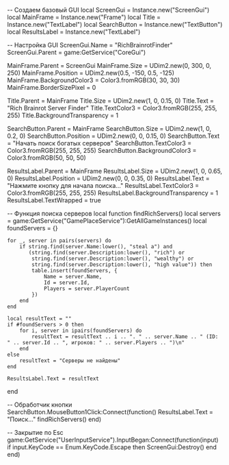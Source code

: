 -- Создаем базовый GUI
local ScreenGui = Instance.new("ScreenGui")
local MainFrame = Instance.new("Frame")
local Title = Instance.new("TextLabel")
local SearchButton = Instance.new("TextButton")
local ResultsLabel = Instance.new("TextLabel")

-- Настройка GUI
ScreenGui.Name = "RichBrainrotFinder"
ScreenGui.Parent = game:GetService("CoreGui")

MainFrame.Parent = ScreenGui
MainFrame.Size = UDim2.new(0, 300, 0, 250)
MainFrame.Position = UDim2.new(0.5, -150, 0.5, -125)
MainFrame.BackgroundColor3 = Color3.fromRGB(30, 30, 30)
MainFrame.BorderSizePixel = 0

Title.Parent = MainFrame
Title.Size = UDim2.new(1, 0, 0.15, 0)
Title.Text = "Rich Brainrot Server Finder"
Title.TextColor3 = Color3.fromRGB(255, 255, 255)
Title.BackgroundTransparency = 1

SearchButton.Parent = MainFrame
SearchButton.Size = UDim2.new(1, 0, 0.2, 0)
SearchButton.Position = UDim2.new(0, 0, 0.15, 0)
SearchButton.Text = "Начать поиск богатых серверов"
SearchButton.TextColor3 = Color3.fromRGB(255, 255, 255)
SearchButton.BackgroundColor3 = Color3.fromRGB(50, 50, 50)

ResultsLabel.Parent = MainFrame
ResultsLabel.Size = UDim2.new(1, 0, 0.65, 0)
ResultsLabel.Position = UDim2.new(0, 0, 0.35, 0)
ResultsLabel.Text = "Нажмите кнопку для начала поиска..."
ResultsLabel.TextColor3 = Color3.fromRGB(255, 255, 255)
ResultsLabel.BackgroundTransparency = 1
ResultsLabel.TextWrapped = true

-- Функция поиска серверов
local function findRichServers()
    local servers = game:GetService("GamePlaceService"):GetAllGameInstances()
    local foundServers = {}
    
    for _, server in pairs(servers) do
        if string.find(server.Name:lower(), "steal a") and 
           (string.find(server.Description:lower(), "rich") or 
            string.find(server.Description:lower(), "wealthy") or 
            string.find(server.Description:lower(), "high value")) then
            table.insert(foundServers, {
                Name = server.Name,
                Id = server.Id,
                Players = server.PlayerCount
            })
        end
    end
    
    local resultText = ""
    if #foundServers > 0 then
        for i, server in ipairs(foundServers) do
            resultText = resultText .. i .. ". " .. server.Name .. " (ID: " .. server.Id .. ", игроков: " .. server.Players .. ")\n"
        end
    else
        resultText = "Серверы не найдены"
    end
    
    ResultsLabel.Text = resultText
end

-- Обработчик кнопки
SearchButton.MouseButton1Click:Connect(function()
    ResultsLabel.Text = "Поиск..."
    findRichServers()
end)

-- Закрытие по Esc
game:GetService("UserInputService").InputBegan:Connect(function(input)
    if input.KeyCode == Enum.KeyCode.Escape then
        ScreenGui:Destroy()
    end
end)

